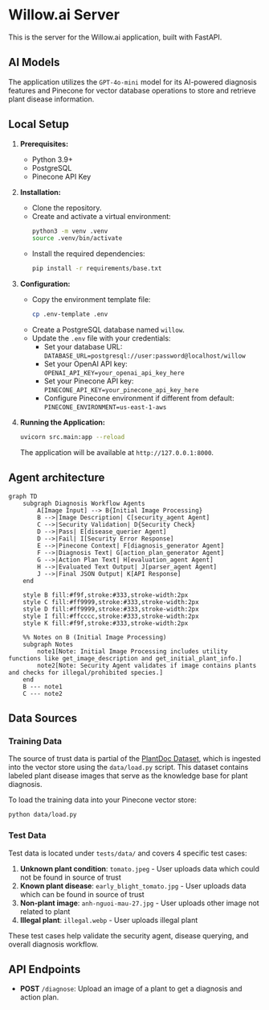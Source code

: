 # Willow.ai Server

This is the server for the Willow.ai application, built with FastAPI.

## AI Models

The application utilizes the `GPT-4o-mini` model for its AI-powered diagnosis features and Pinecone for vector database operations to store and retrieve plant disease information.

## Local Setup

1.  **Prerequisites:**
    *   Python 3.9+
    *   PostgreSQL
    *   Pinecone API Key

2.  **Installation:**

    *   Clone the repository.
    *   Create and activate a virtual environment:
        ```bash
        python3 -m venv .venv
        source .venv/bin/activate
        ```
    *   Install the required dependencies:
        ```bash
        pip install -r requirements/base.txt
        ```

3.  **Configuration:**

    *   Copy the environment template file:
        ```bash
        cp .env-template .env
        ```
    *   Create a PostgreSQL database named `willow`.
    *   Update the `.env` file with your credentials:
        *   Set your database URL: `DATABASE_URL=postgresql://user:password@localhost/willow`
        *   Set your OpenAI API key: `OPENAI_API_KEY=your_openai_api_key_here`
        *   Set your Pinecone API key: `PINECONE_API_KEY=your_pinecone_api_key_here`
        *   Configure Pinecone environment if different from default: `PINECONE_ENVIRONMENT=us-east-1-aws`

4.  **Running the Application:**

    ```bash
    uvicorn src.main:app --reload
    ```

    The application will be available at `http://127.0.0.1:8000`.

## Agent architecture
```mermaid
graph TD
    subgraph Diagnosis Workflow Agents
        A[Image Input] --> B{Initial Image Processing}
        B -->|Image Description| C[security_agent Agent]
        C -->|Security Validation| D{Security Check}
        D -->|Pass| E[disease_querier Agent]
        D -->|Fail| I[Security Error Response]
        E -->|Pinecone Context| F[diagnosis_generator Agent]
        F -->|Diagnosis Text| G[action_plan_generator Agent]
        G -->|Action Plan Text| H[evaluation_agent Agent]
        H -->|Evaluated Text Output| J[parser_agent Agent]
        J -->|Final JSON Output| K[API Response]
    end

    style B fill:#f9f,stroke:#333,stroke-width:2px
    style C fill:#ff9999,stroke:#333,stroke-width:2px
    style D fill:#ff9999,stroke:#333,stroke-width:2px
    style I fill:#ffcccc,stroke:#333,stroke-width:2px
    style K fill:#f9f,stroke:#333,stroke-width:2px

    %% Notes on B (Initial Image Processing)
    subgraph Notes
        note1[Note: Initial Image Processing includes utility functions like get_image_description and get_initial_plant_info.]
        note2[Note: Security Agent validates if image contains plants and checks for illegal/prohibited species.]
    end
    B --- note1
    C --- note2
```

## Data Sources

### Training Data
The source of trust data is partial of the [PlantDoc Dataset](https://github.com/pratikkayal/PlantDoc-Dataset), which is ingested into the vector store using the `data/load.py` script. This dataset contains labeled plant disease images that serve as the knowledge base for plant diagnosis.

To load the training data into your Pinecone vector store:
```bash
python data/load.py
```

### Test Data
Test data is located under `tests/data/` and covers 4 specific test cases:

1. **Unknown plant condition**: `tomato.jpeg` - User uploads data which could not be found in source of trust
2. **Known plant disease**: `early_blight_tomato.jpg` - User uploads data which can be found in source of trust  
3. **Non-plant image**: `anh-nguoi-mau-27.jpg` - User uploads other image not related to plant
4. **Illegal plant**: `illegal.webp` - User uploads illegal plant

These test cases help validate the security agent, disease querying, and overall diagnosis workflow.

## API Endpoints

*   **POST** `/diagnose`: Upload an image of a plant to get a diagnosis and action plan.